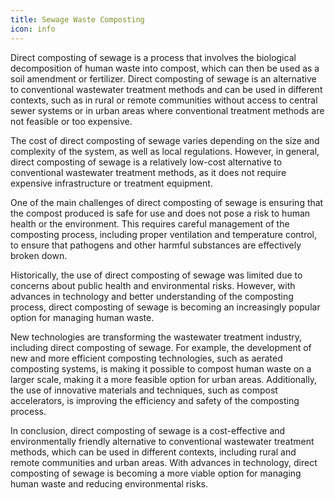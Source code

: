 ```yaml
---
title: Sewage Waste Composting
icon: info
---
```


Direct composting of sewage is a process that involves the biological decomposition of human waste into compost, which can then be used as a soil amendment or fertilizer. Direct composting of sewage is an alternative to conventional wastewater treatment methods and can be used in different contexts, such as in rural or remote communities without access to central sewer systems or in urban areas where conventional treatment methods are not feasible or too expensive.

The cost of direct composting of sewage varies depending on the size and complexity of the system, as well as local regulations. However, in general, direct composting of sewage is a relatively low-cost alternative to conventional wastewater treatment methods, as it does not require expensive infrastructure or treatment equipment.

One of the main challenges of direct composting of sewage is ensuring that the compost produced is safe for use and does not pose a risk to human health or the environment. This requires careful management of the composting process, including proper ventilation and temperature control, to ensure that pathogens and other harmful substances are effectively broken down.

Historically, the use of direct composting of sewage was limited due to concerns about public health and environmental risks. However, with advances in technology and better understanding of the composting process, direct composting of sewage is becoming an increasingly popular option for managing human waste.

New technologies are transforming the wastewater treatment industry, including direct composting of sewage. For example, the development of new and more efficient composting technologies, such as aerated composting systems, is making it possible to compost human waste on a larger scale, making it a more feasible option for urban areas. Additionally, the use of innovative materials and techniques, such as compost accelerators, is improving the efficiency and safety of the composting process.

In conclusion, direct composting of sewage is a cost-effective and environmentally friendly alternative to conventional wastewater treatment methods, which can be used in different contexts, including rural and remote communities and urban areas. With advances in technology, direct composting of sewage is becoming a more viable option for managing human waste and reducing environmental risks.